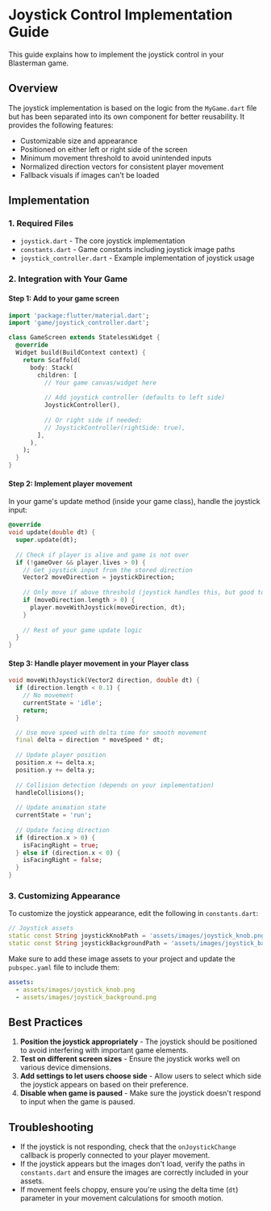 # Joystick Control Implementation Guide

This guide explains how to implement the joystick control in your Blasterman game.

## Overview

The joystick implementation is based on the logic from the `MyGame.dart` file but has been separated into its own component for better reusability. It provides the following features:

- Customizable size and appearance
- Positioned on either left or right side of the screen
- Minimum movement threshold to avoid unintended inputs
- Normalized direction vectors for consistent player movement
- Fallback visuals if images can't be loaded

## Implementation

### 1. Required Files

- `joystick.dart` - The core joystick implementation
- `constants.dart` - Game constants including joystick image paths
- `joystick_controller.dart` - Example implementation of joystick usage

### 2. Integration with Your Game

#### Step 1: Add to your game screen

```dart
import 'package:flutter/material.dart';
import 'game/joystick_controller.dart';

class GameScreen extends StatelessWidget {
  @override
  Widget build(BuildContext context) {
    return Scaffold(
      body: Stack(
        children: [
          // Your game canvas/widget here
          
          // Add joystick controller (defaults to left side)
          JoystickController(),
          
          // Or right side if needed:
          // JoystickController(rightSide: true),
        ],
      ),
    );
  }
}
```

#### Step 2: Implement player movement

In your game's update method (inside your game class), handle the joystick input:

```dart
@override
void update(double dt) {
  super.update(dt);
  
  // Check if player is alive and game is not over
  if (!gameOver && player.lives > 0) {
    // Get joystick input from the stored direction
    Vector2 moveDirection = joystickDirection;
    
    // Only move if above threshold (joystick handles this, but good to check)
    if (moveDirection.length > 0) {
      player.moveWithJoystick(moveDirection, dt);
    }
    
    // Rest of your game update logic
  }
}
```

#### Step 3: Handle player movement in your Player class

```dart
void moveWithJoystick(Vector2 direction, double dt) {
  if (direction.length < 0.1) {
    // No movement
    currentState = 'idle';
    return;
  }

  // Use move speed with delta time for smooth movement
  final delta = direction * moveSpeed * dt;
  
  // Update player position
  position.x += delta.x;
  position.y += delta.y;
  
  // Collision detection (depends on your implementation)
  handleCollisions();
  
  // Update animation state
  currentState = 'run';
  
  // Update facing direction
  if (direction.x > 0) {
    isFacingRight = true;
  } else if (direction.x < 0) {
    isFacingRight = false;
  }
}
```

### 3. Customizing Appearance

To customize the joystick appearance, edit the following in `constants.dart`:

```dart
// Joystick assets
static const String joystickKnobPath = 'assets/images/joystick_knob.png';
static const String joystickBackgroundPath = 'assets/images/joystick_background.png';
```

Make sure to add these image assets to your project and update the `pubspec.yaml` file to include them:

```yaml
assets:
  - assets/images/joystick_knob.png
  - assets/images/joystick_background.png
```

## Best Practices

1. **Position the joystick appropriately** - The joystick should be positioned to avoid interfering with important game elements.
2. **Test on different screen sizes** - Ensure the joystick works well on various device dimensions.
3. **Add settings to let users choose side** - Allow users to select which side the joystick appears on based on their preference.
4. **Disable when game is paused** - Make sure the joystick doesn't respond to input when the game is paused.

## Troubleshooting

- If the joystick is not responding, check that the `onJoystickChange` callback is properly connected to your player movement.
- If the joystick appears but the images don't load, verify the paths in `constants.dart` and ensure the images are correctly included in your assets.
- If movement feels choppy, ensure you're using the delta time (`dt`) parameter in your movement calculations for smooth motion. 